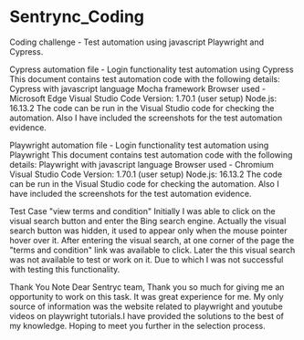 # Sentrync_Coding
Coding challenge - Test automation using javascript Playwright and Cypress.

Cypress automation file  - Login functionality test automation using Cypress
This document contains test automation code with the following details:
Cypress with javascript language
Mocha framework
Browser used - Microsoft Edge
Visual Studio Code Version: 1.70.1 (user setup)
Node.js: 16.13.2
The code can be run in the Visual Studio code for checking the automation.
Also I have included the screenshots for the test automation evidence.


Playwright automation file  - Login functionality test automation using Playwright
This document contains test automation code with the following details:
Playwright with javascript language
Browser used - Chromium
Visual Studio Code Version: 1.70.1 (user setup)
Node.js: 16.13.2
The code can be run in the Visual Studio code for checking the automation.
Also I have included the screenshots for the test automation evidence.

Test Case "view terms and condition"
Initially I was able to click on the visual search button and enter the Bing search engine.
Actually the visual search button was hidden, it used to appear only when the mouse pointer hover over it.
After entering the visual search, at one corner of the page the "terms and condition" link was available to click.
Later the this visual search was not available to test or work on it. Due to which I was not successful with testing this functionality.


Thank You Note
Dear Sentryc team,
Thank you so much for giving me an opportunity to work on this task. It was great experience for me. 
My only source of information was the website related to playwright and youtube videos on playwright tutorials.I have provided the solutions to the best of my knowledge. 
Hoping to meet you further in the selection process. 

